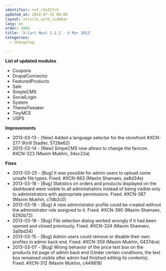 ```yaml
---
identifier: ref_c5oI5fcV
updated_at: 2014-07-31 00:00
layout: article_with_sidebar
lang: en
order: 1004
title: 'X-Cart Next 1.2.2 - 6 Mar 2013'
categories:
  - Changelog

---
```



<a name="bugnotes" rel="nofollow"></a>

**List of updated modules**

*   Coupons
*   DrupalConnector
*   FeaturedProducts
*   Sale
*   SimpleCMS
*   SocialLogin
*   System
*   ThemeTweaker
*   TinyMCE
*   USPS

**Improvements**

*   2013-03-13 - [New] Added a language selector for the storefront #XCN-277 (Kirill Stadler, 5728e62)
*   2013-03-14 - [New] SimpeCMS now allows to change the favicon. #XCN-323 (Maxim Mukhin, 34ec23a)

**Fixes**

*   2013-03-25 - [Bug] It was possible for admin users to upload some unsafe file types. Fixed. #XCN-663 (Maxim Shamaev, aa8d34e)
*   2013-03-18 - [Bug] Statistics on orders and products displayed on the dashboard were visible to all administrators instead of being visible only to administrators with appropriate permissions. Fixed. #XCN-387 (Maxim Mukhin, c7db2c0)
*   2013-03-18 - [Bug] A new administrator profile could be created without the administrator role assigned to it. Fixed. #XCN-390 (Maxim Shamaev, 6292b72)
*   2013-03-18 - [Bug] File selection dialog worked wrongly if it had been opened and closed previously. Fixed. #XCN-324 (Maxim Shamaev, 3a0bd34)
*   2013-03-15 - [Bug] Admin users could remove or disable their own profiles in admin back end. Fixed. #XCN-359 (Maxim Mukhin, 0437dce)
*   2013-03-07 - [Bug] Wrong behavior of the price text box on the products list page of admin back end (Under certain conditions, the text box remained visible after admin had finished editing its contents). Fixed. #XCN-312 (Maxim Mukhin, c449818)